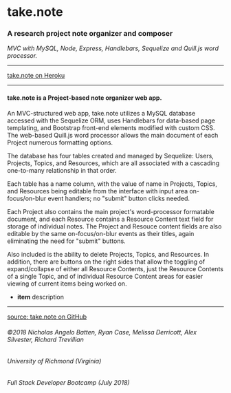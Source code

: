 # take.note
### A research project note organizer and composer

*MVC with MySQL, Node, Express, Handlebars, Sequelize and Quill.js word processor.*

_________________________________________________

[take.note on Heroku](https://book-reporter.herokuapp.com/)

_________________________________________________

#### take.note is a Project-based note organizer web app. 

An MVC-structured web app, take.note utilizes a MySQL database accessed with the Sequelize ORM, uses Handlebars for data-based page templating, and Bootstrap front-end elements modified with custom CSS. The web-based Quill.js word processor allows the main document of each Project numerous formatting options.

The database has four tables created and managed by Sequelize: Users, Projects, Topics, and Resources, which are all associated with a cascading one-to-many relationship in that order. 

Each table has a name column, with the value of name in Projects, Topics, and Resources being editable from the interface with input area on-focus/on-blur event handlers; no "submit" button clicks needed.

Each Project also contains the main project's word-processor formatable document, and each Resource contains a Resource Content text field for storage of individual notes. The Project and Resouce content fields are also editable by the same on-focus/on-blur events as their titles, again eliminating the need for "submit" buttons.

Also included is the ability to delete Projects, Topics, and Resources. In addition, there are buttons on the right sides that allow the toggling of expand/collapse of either all Resource Contents, just the Resource Contents of a single Topic, and of individual Resource Content areas for easier viewing of current items being worked on.



* __item__ description 
 
_________________________________________________


[source: take.note on GitHub](https://github.com/LandrumTrev/book-reporter)

###### ©2018 Nicholas Angelo Batten, Ryan Case, Melissa Derricott, Alex Silvester, Richard Trevillian
###### University of Richmond (Virginia)
###### Full Stack Developer Bootcamp (July 2018)



